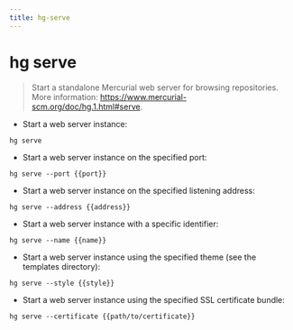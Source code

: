 ```yaml
---
title: hg-serve
---
```

# hg serve

> Start a standalone Mercurial web server for browsing repositories.
> More information: <https://www.mercurial-scm.org/doc/hg.1.html#serve>.

- Start a web server instance:

`hg serve`

- Start a web server instance on the specified port:

`hg serve --port {{port}}`

- Start a web server instance on the specified listening address:

`hg serve --address {{address}}`

- Start a web server instance with a specific identifier:

`hg serve --name {{name}}`

- Start a web server instance using the specified theme (see the templates directory):

`hg serve --style {{style}}`

- Start a web server instance using the specified SSL certificate bundle:

`hg serve --certificate {{path/to/certificate}}`
